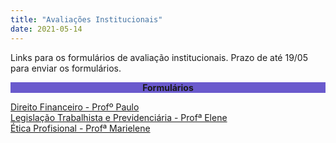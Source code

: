 ```yaml
---
title: "Avaliações Institucionais"
date: 2021-05-14
---
```

Links para os formulários de avaliação institucionais. Prazo de até 19/05 para enviar os formulários.

<div style="text-align:center"><b><p style="background-color:SlateBlue;">Formulários</p></b></div>

<a href="https://cutt.ly/dir_financeiro" title="Direito Financeiro - Profº Paulo">Direito Financeiro - Profº Paulo</a>
<br>
<a href="https://cutt.ly/legislacao_novo" title="Legislação Trabalhista e Previdenciária - Profª Elene">Legislação Trabalhista e Previdenciária - Profª Elene</a>
<br>
<a href="https://cutt.ly/etica_prof" title="Ética Profisional - Profª Marielene">Ética Profisional - Profª Marielene</a>
<br>



